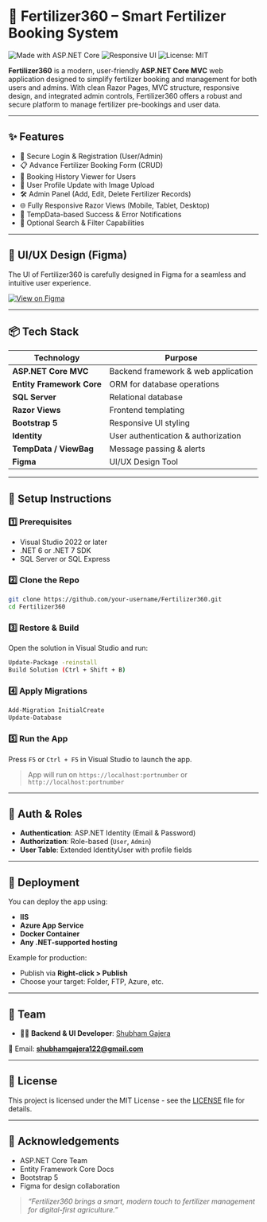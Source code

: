 
# 🌱  Fertilizer360  –  Smart Fertilizer Booking System

![Made with ASP.NET Core](https://img.shields.io/badge/Made%20with-ASP.NET%20Core-blue?logo=dotnet)
![Responsive UI](https://img.shields.io/badge/Design-Figma-purple?logo=figma)
![License: MIT](https://img.shields.io/badge/License-MIT-green.svg)

**Fertilizer360** is a modern, user-friendly **ASP.NET Core MVC** web application designed to simplify fertilizer booking and management for both users and admins. With clean Razor Pages, MVC structure, responsive design, and integrated admin controls, Fertilizer360 offers a robust and secure platform to manage fertilizer pre-bookings and user data.

---

## ✨ Features

- 🔐 Secure Login & Registration (User/Admin)
- 📋 Advance Fertilizer Booking Form (CRUD)
- 🧾 Booking History Viewer for Users
- 👤 User Profile Update with Image Upload
- 🛠️ Admin Panel (Add, Edit, Delete Fertilizer Records)
- 🌐 Fully Responsive Razor Views (Mobile, Tablet, Desktop)
- 💬 TempData-based Success & Error Notifications
- 🔎 Optional Search & Filter Capabilities

---

## 🎨 UI/UX Design (Figma)

The UI of Fertilizer360 is carefully designed in Figma for a seamless and intuitive user experience.

[![View on Figma](https://img.shields.io/badge/View%20Design-Figma-blue?logo=figma)](https://www.figma.com/design/QucTY5eVOAccKhq17niAMC/Fertilizer360?node-id=0-1&p=f&t=lZBNwc16r7aVgKRC-0)

---

## 📦 Tech Stack

| Technology                  | Purpose                                |
|-----------------------------|----------------------------------------|
| **ASP.NET Core MVC**        | Backend framework & web application    |
| **Entity Framework Core**   | ORM for database operations            |
| **SQL Server**              | Relational database                    |
| **Razor Views**             | Frontend templating                    |
| **Bootstrap 5**             | Responsive UI styling                  |
| **Identity**                | User authentication & authorization    |
| **TempData / ViewBag**      | Message passing & alerts               |
| **Figma**                   | UI/UX Design Tool                      |

---

## 🔧 Setup Instructions

### 1️⃣ Prerequisites

- Visual Studio 2022 or later
- .NET 6 or .NET 7 SDK
- SQL Server or SQL Express

### 2️⃣ Clone the Repo

```bash
git clone https://github.com/your-username/Fertilizer360.git
cd Fertilizer360
````

### 3️⃣ Restore & Build

Open the solution in Visual Studio and run:

```bash
Update-Package -reinstall
Build Solution (Ctrl + Shift + B)
```

### 4️⃣ Apply Migrations

```bash
Add-Migration InitialCreate
Update-Database
```

### 5️⃣ Run the App

Press `F5` or `Ctrl + F5` in Visual Studio to launch the app.

> App will run on `https://localhost:portnumber` or `http://localhost:portnumber`

---

## 🔐 Auth & Roles

* **Authentication**: ASP.NET Identity (Email & Password)
* **Authorization**: Role-based (`User`, `Admin`)
* **User Table**: Extended IdentityUser with profile fields

---

## 🚀 Deployment

You can deploy the app using:

* **IIS**
* **Azure App Service**
* **Docker Container**
* **Any .NET-supported hosting**

Example for production:

* Publish via **Right-click > Publish**
* Choose your target: Folder, FTP, Azure, etc.

---

## 👥 Team

* 👨‍💻 **Backend & UI Developer**: [Shubham Gajera](https://www.linkedin.com/in/shubham-gajera-2135b8268)

📧 Email: **[shubhamgajera122@gmail.com](mailto:shubhamgajera122@gmail.com)**

---

## 📝 License

This project is licensed under the MIT License - see the [LICENSE](LICENSE) file for details.

---

## 🙌 Acknowledgements

* ASP.NET Core Team
* Entity Framework Core Docs
* Bootstrap 5
* Figma for design collaboration

> *“Fertilizer360 brings a smart, modern touch to fertilizer management for digital-first agriculture.”*

